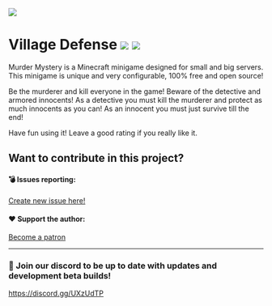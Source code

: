 ![](https://i.imgur.com/mDZCCJ3.png)

# Village Defense [![](https://img.shields.io/badge/javadocs-latest-green.svg)](https://jd.plajer.xyz/minecraft/murdermystery) [![](https://img.shields.io/badge/wiki-click-blue.svg)](https://wiki.plajer.xyz/minecraft/murdermystery/index.php)
Murder Mystery is a Minecraft minigame designed for small and big servers. This minigame is unique and very configurable, 100% free and open source! 

Be the murderer and kill everyone in the game! Beware of the detective and armored innocents! As a detective you must kill the murderer and protect as much innocents as you can!
As an innocent you must just survive till the end!

Have fun using it! Leave a good rating if you really like it.

## Want to contribute in this project?
#### 💣 Issues reporting:
[Create new issue here!](https://github.com/Plajer-Lair/MurderMystery/issues/new)

#### ❤️ Support the author:
[Become a patron](https://www.patreon.com/plajer)

***

### 👾 Join our discord to be up to date with updates and development beta builds!
https://discord.gg/UXzUdTP
